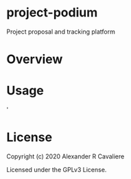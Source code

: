 # project-podium

Project proposal and tracking platform

# Overview

# Usage
'
# License

Copyright (c) 2020 Alexander R Cavaliere

Licensed under the GPLv3 License.
